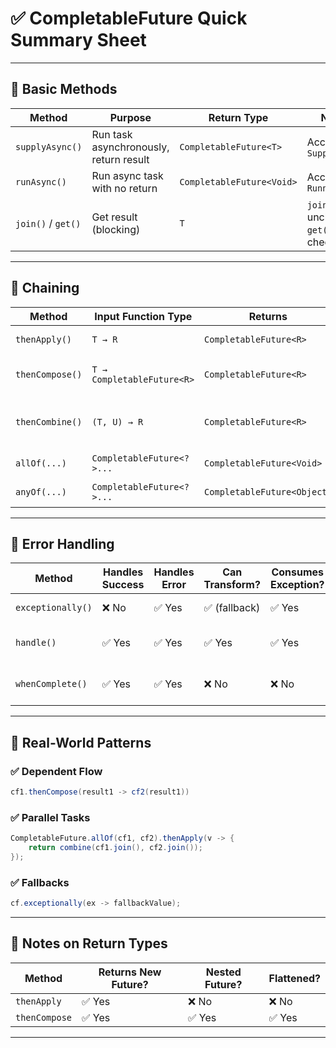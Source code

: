 # ✅ **CompletableFuture Quick Summary Sheet**

---

## 🔹 Basic Methods

| Method             | Purpose                                | Return Type               | Notes                                   |
| ------------------ | -------------------------------------- | ------------------------- | --------------------------------------- |
| `supplyAsync()`    | Run task asynchronously, return result | `CompletableFuture<T>`    | Accepts `Supplier<T>`                   |
| `runAsync()`       | Run async task with no return          | `CompletableFuture<Void>` | Accepts `Runnable`                      |
| `join()` / `get()` | Get result (blocking)                  | `T`                       | `join()` = unchecked; `get()` = checked |

---

## 🔹 Chaining

| Method          | Input Function Type        | Returns                     | Use Case                                   |
| --------------- | -------------------------- | --------------------------- | ------------------------------------------ |
| `thenApply()`   | `T → R`                    | `CompletableFuture<R>`      | Transform result                           |
| `thenCompose()` | `T → CompletableFuture<R>` | `CompletableFuture<R>`      | Chain dependent tasks                      |
| `thenCombine()` | `(T, U) → R`               | `CompletableFuture<R>`      | Combine results of **independent** futures |
| `allOf(...)`    | `CompletableFuture<?>...`  | `CompletableFuture<Void>`   | Wait for all to complete                   |
| `anyOf(...)`    | `CompletableFuture<?>...`  | `CompletableFuture<Object>` | Return first completed                     |

---

## 🔹 Error Handling

| Method            | Handles Success | Handles Error | Can Transform? | Consumes Exception? | Notes                    |
| ----------------- | --------------- | ------------- | -------------- | ------------------- | ------------------------ |
| `exceptionally()` | ❌ No            | ✅ Yes         | ✅ (fallback)   | ✅ Yes               | Error recovery only      |
| `handle()`        | ✅ Yes           | ✅ Yes         | ✅ Yes          | ✅ Yes               | Unified success + error  |
| `whenComplete()`  | ✅ Yes           | ✅ Yes         | ❌ No           | ❌ No                | For logging/side-effects |

---

## 🔹 Real-World Patterns

### ✅ Dependent Flow

```java
cf1.thenCompose(result1 -> cf2(result1))
```

### ✅ Parallel Tasks

```java
CompletableFuture.allOf(cf1, cf2).thenApply(v -> {
    return combine(cf1.join(), cf2.join());
});
```

### ✅ Fallbacks

```java
cf.exceptionally(ex -> fallbackValue);
```

---

## 🔹 Notes on Return Types

| Method        | Returns New Future? | Nested Future? | Flattened? |
| ------------- | ------------------- | -------------- | ---------- |
| `thenApply`   | ✅ Yes               | ❌ No           | ❌ No       |
| `thenCompose` | ✅ Yes               | ✅ Yes          | ✅ Yes      |

---

